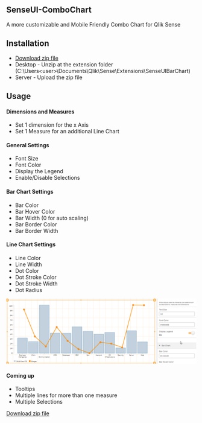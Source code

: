## SenseUI-ComboChart

A more customizable and Mobile Friendly Combo Chart for Qlik Sense


## Installation
- [Download zip file](https://github.com/yianni-ververis/SenseUI-ComboChart/archive/master.zip)
- Desktop - Unzip at the extension folder (C:\Users\<user>\Documents\Qlik\Sense\Extensions\SenseUIBarChart) 
- Server - Upload the zip file

## Usage

#### Dimensions and Measures
- Set 1 dimension for the x Axis
- Set 1 Measure for an additional Line Chart

#### General Settings
- Font Size
- Font Color
- Display the Legend
- Enable/Disable Selections

#### Bar Chart Settings 
- Bar Color
- Bar Hover Color
- Bar Width (0 for auto scaling)
- Bar Border Color
- Bar Border Width

#### Line Chart Settings
- Line Color
- Line Width
- Dot Color
- Dot Stroke Color
- Dot Stroke Width
- Dot Radius

![SenseUI - Combo Chart](/preview.png?raw=true "SenseUI - Combo Chart")

#### Coming up
- Tooltips
- Multiple lines for more than one measure
- Multiple Selections

[Download zip file](https://github.com/yianni-ververis/SenseUI-ComboChart/archive/master.zip)